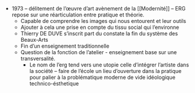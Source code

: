 - 1973 – délitement de l’œuvre d’art avènement de la [[Modernité]] – ERG repose sur une réarticulation entre pratique et théorie.
	- Capable de comprendre les images qui nous entourent et leur outils
	- Ajouter à cela une prise en compte du tissu social qui l’environne
	- Thierry DE DUVE s’inscrit part du constate la fin du système des Beaux-Arts
	- Fin d’un enseignement traditionnelle
	- Question de la fonction de l’atelier - enseignement base sur une transversalité.
		- Le nom de l’erg tend vers une utopie celle d’intégrer l’artiste dans la société – faire de l’école un lieu d’ouverture dans la pratique pour palier à la problématique moderne de vide idéologique technico-ésthetique